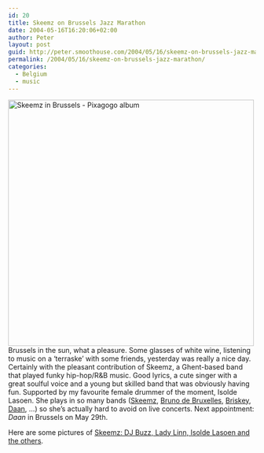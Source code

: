 ```yaml
---
id: 20
title: Skeemz on Brussels Jazz Marathon
date: 2004-05-16T16:20:06+02:00
author: Peter
layout: post
guid: http://peter.smoothouse.com/2004/05/16/skeemz-on-brussels-jazz-marathon/
permalink: /2004/05/16/skeemz-on-brussels-jazz-marathon/
categories:
  - Belgium
  - music
---
```

[<img width="500" border="0" src="http://us4.pixagogo.com/S5Sry6p2puaPYIzqQshqSoou25alEebzK4Z6N2DiJp-BZ97CNu8ICIebHRozP0IsbKvPKw95lVvz0CPI1R5nt7midPwfPNgBbcKciKSFeyPT0_/brjazz21r.jpg" alt="Skeemz in Brussels - Pixagogo album" />](http://www.pixagogo.com/6134235147)  
Brussels in the sun, what a pleasure. Some glasses of white wine, listening to music on a &#8216;terraske&#8217; with some friends, yesterday was really a nice day. Certainly with the pleasant contribution of Skeemz, a Ghent-based band that played funky hip-hop/R&B music. Good lyrics, a cute singer with a great soulful voice and a young but skilled band that was obviously having fun. Supported by my favourite female drummer of the moment, Isolde Lasoen. She plays in so many bands ([Skeemz](http://www.skeemz.be), [Bruno de Bruxelles](http://www.brunodebruxelles.be/), [Briskey](http://www.briskey.be), [Daan](http://www.daan.be), &#8230;) so she&#8217;s actually hard to avoid on live concerts. Next appointment: _Daan_ in Brussels on May 29th.

Here are some pictures of [Skeemz: DJ Buzz, Lady Linn, Isolde Lasoen and the others](http://www.pixagogo.com/6134235147).